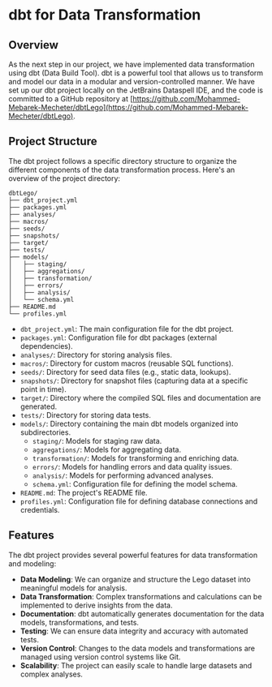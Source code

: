 # dbt for Data Transformation

## Overview

As the next step in our project, we have implemented data transformation using dbt (Data Build Tool). dbt is a powerful tool that allows us to transform and model our data in a modular and version-controlled manner. We have set up our dbt project locally on the JetBrains Dataspell IDE, and the code is committed to a GitHub repository at [https://github.com/Mohammed-Mebarek-Mecheter/dbtLego](https://github.com/Mohammed-Mebarek-Mecheter/dbtLego).

## Project Structure

The dbt project follows a specific directory structure to organize the different components of the data transformation process. Here's an overview of the project directory:

```
dbtLego/
├── dbt_project.yml
├── packages.yml
├── analyses/
├── macros/
├── seeds/
├── snapshots/
├── target/
├── tests/
├── models/
│   ├── staging/
│   ├── aggregations/
│   ├── transformation/
│   ├── errors/
│   ├── analysis/
│   └── schema.yml
├── README.md
└── profiles.yml
```

- `dbt_project.yml`: The main configuration file for the dbt project.
- `packages.yml`: Configuration file for dbt packages (external dependencies).
- `analyses/`: Directory for storing analysis files.
- `macros/`: Directory for custom macros (reusable SQL functions).
- `seeds/`: Directory for seed data files (e.g., static data, lookups).
- `snapshots/`: Directory for snapshot files (capturing data at a specific point in time).
- `target/`: Directory where the compiled SQL files and documentation are generated.
- `tests/`: Directory for storing data tests.
- `models/`: Directory containing the main dbt models organized into subdirectories.
  - `staging/`: Models for staging raw data.
  - `aggregations/`: Models for aggregating data.
  - `transformation/`: Models for transforming and enriching data.
  - `errors/`: Models for handling errors and data quality issues.
  - `analysis/`: Models for performing advanced analyses.
  - `schema.yml`: Configuration file for defining the model schema.
- `README.md`: The project's README file.
- `profiles.yml`: Configuration file for defining database connections and credentials.

## Features

The dbt project provides several powerful features for data transformation and modeling:

- **Data Modeling**: We can organize and structure the Lego dataset into meaningful models for analysis.
- **Data Transformation**: Complex transformations and calculations can be implemented to derive insights from the data.
- **Documentation**: dbt automatically generates documentation for the data models, transformations, and tests.
- **Testing**: We can ensure data integrity and accuracy with automated tests.
- **Version Control**: Changes to the data models and transformations are managed using version control systems like Git.
- **Scalability**: The project can easily scale to handle large datasets and complex analyses.
